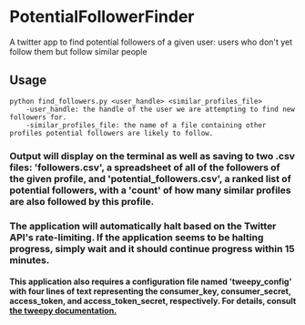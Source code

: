 # PotentialFollowerFinder
A twitter app to find potential followers of a given user: users who don't yet follow them but follow similar people

## Usage
```
python find_followers.py <user_handle> <similar_profiles_file>
	-user_handle: the handle of the user we are attempting to find new followers for.
	-similar_profiles_file: the name of a file containing other profiles potential followers are likely to follow.
```

### Output will display on the terminal as well as saving to two .csv files: 'followers.csv', a spreadsheet of all of the followers of the given profile, and 'potential_followers.csv', a ranked list of potential followers, with a 'count' of how many similar profiles are also followed by this profile.

### The application will automatically halt based on the Twitter API's rate-limiting. If the application seems to be halting progress, simply wait and it should continue progress within 15 minutes.

#### This application also requires a configuration file named 'tweepy_config' with four lines of text representing the consumer_key, consumer_secret, access_token, and access_token_secret, respectively. For details, consult [the tweepy documentation.](https://tweepy.readthedocs.io/en/latest/auth_tutorial.html)

